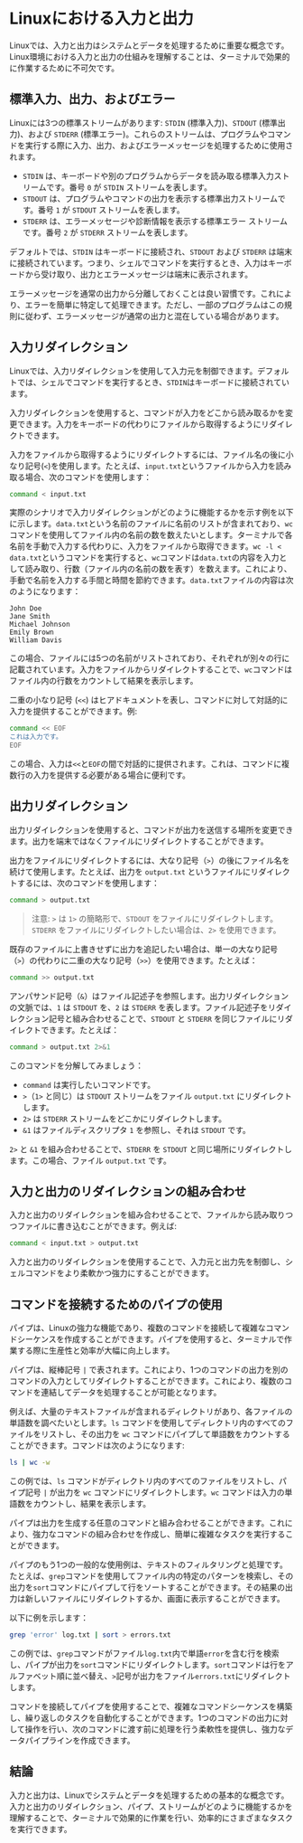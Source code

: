 # Linuxにおける入力と出力

Linuxでは、入力と出力はシステムとデータを処理するために重要な概念です。Linux環境における入力と出力の仕組みを理解することは、ターミナルで効果的に作業するために不可欠です。

## 標準入力、出力、およびエラー

Linuxには3つの標準ストリームがあります: `STDIN` (標準入力)、`STDOUT` (標準出力)、および `STDERR` (標準エラー)。これらのストリームは、プログラムやコマンドを実行する際に入力、出力、およびエラーメッセージを処理するために使用されます。

- `STDIN` は、キーボードや別のプログラムからデータを読み取る標準入力ストリームです。番号 `0` が `STDIN` ストリームを表します。
- `STDOUT` は、プログラムやコマンドの出力を表示する標準出力ストリームです。番号 `1` が `STDOUT` ストリームを表します。
- `STDERR` は、エラーメッセージや診断情報を表示する標準エラー ストリームです。番号 `2` が `STDERR` ストリームを表します。

デフォルトでは、`STDIN` はキーボードに接続され、`STDOUT` および `STDERR` は端末に接続されています。つまり、シェルでコマンドを実行するとき、入力はキーボードから受け取り、出力とエラーメッセージは端末に表示されます。

エラーメッセージを通常の出力から分離しておくことは良い習慣です。これにより、エラーを簡単に特定して処理できます。ただし、一部のプログラムはこの規則に従わず、エラーメッセージが通常の出力と混在している場合があります。

## 入力リダイレクション

Linuxでは、入力リダイレクションを使用して入力元を制御できます。デフォルトでは、シェルでコマンドを実行するとき、`STDIN`はキーボードに接続されています。

入力リダイレクションを使用すると、コマンドが入力をどこから読み取るかを変更できます。入力をキーボードの代わりにファイルから取得するようにリダイレクトできます。

入力をファイルから取得するようにリダイレクトするには、ファイル名の後に小なり記号(`<`)を使用します。たとえば、`input.txt`というファイルから入力を読み取る場合、次のコマンドを使用します：

```sh
command < input.txt
```

実際のシナリオで入力リダイレクションがどのように機能するかを示す例を以下に示します。`data.txt`という名前のファイルに名前のリストが含まれており、`wc`コマンドを使用してファイル内の名前の数を数えたいとします。ターミナルで各名前を手動で入力する代わりに、入力をファイルから取得できます。`wc -l < data.txt`というコマンドを実行すると、`wc`コマンドは`data.txt`の内容を入力として読み取り、行数（ファイル内の名前の数を表す）を数えます。これにより、手動で名前を入力する手間と時間を節約できます。`data.txt`ファイルの内容は次のようになります：

```
John Doe
Jane Smith
Michael Johnson
Emily Brown
William Davis
```

この場合、ファイルには5つの名前がリストされており、それぞれが別々の行に記載されています。入力をファイルからリダイレクトすることで、`wc`コマンドはファイル内の行数をカウントして結果を表示します。

二重の小なり記号 (`<<`) はヒアドキュメントを表し、コマンドに対して対話的に入力を提供することができます。例:

```sh
command << EOF
これは入力です。
EOF
```

この場合、入力は`<<`と`EOF`の間で対話的に提供されます。これは、コマンドに複数行の入力を提供する必要がある場合に便利です。

## 出力リダイレクション

出力リダイレクションを使用すると、コマンドが出力を送信する場所を変更できます。出力を端末ではなくファイルにリダイレクトすることができます。

出力をファイルにリダイレクトするには、大なり記号（`>`）の後にファイル名を続けて使用します。たとえば、出力を `output.txt` というファイルにリダイレクトするには、次のコマンドを使用します：

```sh
command > output.txt
```

> 注意: `>` は `1>` の簡略形で、`STDOUT` をファイルにリダイレクトします。`STDERR` をファイルにリダイレクトしたい場合は、`2>` を使用できます。

既存のファイルに上書きせずに出力を追記したい場合は、単一の大なり記号（`>`）の代わりに二重の大なり記号（`>>`）を使用できます。たとえば：

```sh
command >> output.txt
```

アンパサンド記号（`&`）はファイル記述子を参照します。出力リダイレクションの文脈では、`1` は `STDOUT` を、`2` は `STDERR` を表します。ファイル記述子をリダイレクション記号と組み合わせることで、`STDOUT` と `STDERR` を同じファイルにリダイレクトできます。たとえば：

```sh
command > output.txt 2>&1
```

このコマンドを分解してみましょう：

- `command` は実行したいコマンドです。
- `>`（`1>` と同じ）は `STDOUT` ストリームをファイル `output.txt` にリダイレクトします。
- `2>` は `STDERR` ストリームをどこかにリダイレクトします。
- `&1` はファイルディスクリプタ `1` を参照し、それは `STDOUT` です。

`2>` と `&1` を組み合わせることで、`STDERR` を `STDOUT` と同じ場所にリダイレクトします。この場合、ファイル `output.txt` です。

## 入力と出力のリダイレクションの組み合わせ

入力と出力のリダイレクションを組み合わせることで、ファイルから読み取りつつファイルに書き込むことができます。例えば:

```sh
command < input.txt > output.txt
```

入力と出力のリダイレクションを使用することで、入力元と出力先を制御し、シェルコマンドをより柔軟かつ強力にすることができます。

## コマンドを接続するためのパイプの使用

パイプは、Linuxの強力な機能であり、複数のコマンドを接続して複雑なコマンドシーケンスを作成することができます。パイプを使用すると、ターミナルで作業する際に生産性と効率が大幅に向上します。

パイプは、縦棒記号 `|` で表されます。これにより、1つのコマンドの出力を別のコマンドの入力としてリダイレクトすることができます。これにより、複数のコマンドを連結してデータを処理することが可能となります。

例えば、大量のテキストファイルが含まれるディレクトリがあり、各ファイルの単語数を調べたいとします。`ls` コマンドを使用してディレクトリ内のすべてのファイルをリストし、その出力を `wc` コマンドにパイプして単語数をカウントすることができます。コマンドは次のようになります:

```sh
ls | wc -w
```

この例では、`ls` コマンドがディレクトリ内のすべてのファイルをリストし、パイプ記号 `|` が出力を `wc` コマンドにリダイレクトします。`wc` コマンドは入力の単語数をカウントし、結果を表示します。

パイプは出力を生成する任意のコマンドと組み合わせることができます。これにより、強力なコマンドの組み合わせを作成し、簡単に複雑なタスクを実行することができます。

パイプのもう1つの一般的な使用例は、テキストのフィルタリングと処理です。たとえば、`grep`コマンドを使用してファイル内の特定のパターンを検索し、その出力を`sort`コマンドにパイプして行をソートすることができます。その結果の出力は新しいファイルにリダイレクトするか、画面に表示することができます。

以下に例を示します：

```sh
grep 'error' log.txt | sort > errors.txt
```

この例では、`grep`コマンドがファイル`log.txt`内で単語`error`を含む行を検索し、パイプが出力を`sort`コマンドにリダイレクトします。`sort`コマンドは行をアルファベット順に並べ替え、`>`記号が出力をファイル`errors.txt`にリダイレクトします。

コマンドを接続してパイプを使用することで、複雑なコマンドシーケンスを構築し、繰り返しのタスクを自動化することができます。1つのコマンドの出力に対して操作を行い、次のコマンドに渡す前に処理を行う柔軟性を提供し、強力なデータパイプラインを作成できます。

## 結論

入力と出力は、Linuxでシステムとデータを処理するための基本的な概念です。入力と出力のリダイレクション、パイプ、ストリームがどのように機能するかを理解することで、ターミナルで効果的に作業を行い、効率的にさまざまなタスクを実行できます。
